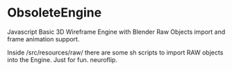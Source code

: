 # ObsoleteEngine
Javascript Basic 3D Wireframe Engine with Blender Raw Objects import and frame animation support.

Inside /src/resources/raw/ there are some sh scripts to import RAW objects into the Engine.
Just for fun. neuroflip.
